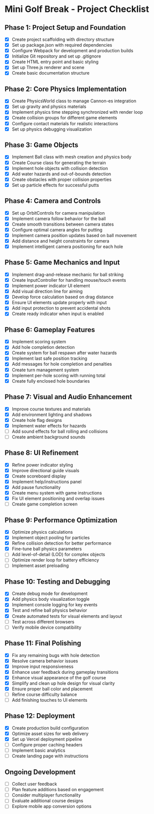 # Mini Golf Break - Project Checklist

## Phase 1: Project Setup and Foundation

- [x] Create project scaffolding with directory structure
- [x] Set up package.json with required dependencies
- [x] Configure Webpack for development and production builds
- [x] Initialize Git repository and set up .gitignore
- [x] Create HTML entry point and basic styling
- [x] Set up Three.js renderer and scene
- [x] Create basic documentation structure

## Phase 2: Core Physics Implementation

- [x] Create PhysicsWorld class to manage Cannon-es integration
- [x] Set up gravity and physics materials
- [x] Implement physics time stepping synchronized with render loop
- [x] Create collision groups for different game elements
- [x] Configure contact materials for realistic interactions
- [x] Set up physics debugging visualization

## Phase 3: Game Objects

- [x] Implement Ball class with mesh creation and physics body
- [x] Create Course class for generating the terrain
- [x] Implement hole objects with collision detection
- [x] Add water hazards and out-of-bounds detection
- [x] Create obstacles with proper collision properties
- [x] Set up particle effects for successful putts

## Phase 4: Camera and Controls

- [x] Set up OrbitControls for camera manipulation
- [x] Implement camera follow behavior for the ball
- [x] Create smooth transitions between camera states
- [x] Configure optimal camera angles for putting
- [x] Implement camera position updates based on ball movement
- [x] Add distance and height constraints for camera
- [x] Implement intelligent camera positioning for each hole

## Phase 5: Game Mechanics and Input

- [x] Implement drag-and-release mechanic for ball striking
- [x] Create InputController for handling mouse/touch events
- [x] Implement power indicator UI element
- [x] Add visual direction line for aiming
- [x] Develop force calculation based on drag distance
- [x] Ensure UI elements update properly with input
- [x] Add input protection to prevent accidental shots
- [x] Create ready indicator when input is enabled

## Phase 6: Gameplay Features

- [x] Implement scoring system
- [x] Add hole completion detection
- [x] Create system for ball respawn after water hazards
- [x] Implement last safe position tracking
- [x] Add messages for hole completion and penalties
- [x] Create turn management system
- [x] Implement per-hole scoring with running total
- [x] Create fully enclosed hole boundaries

## Phase 7: Visual and Audio Enhancement

- [x] Improve course textures and materials
- [x] Add environment lighting and shadows
- [x] Create hole flag designs
- [x] Implement water effects for hazards
- [ ] Add sound effects for ball rolling and collisions
- [ ] Create ambient background sounds

## Phase 8: UI Refinement

- [x] Refine power indicator styling
- [x] Improve directional guide visuals
- [x] Create scoreboard display
- [x] Implement help/instructions panel
- [x] Add pause functionality
- [x] Create menu system with game instructions
- [x] Fix UI element positioning and overlap issues
- [ ] Create game completion screen

## Phase 9: Performance Optimization

- [x] Optimize physics calculations
- [x] Implement object pooling for particles
- [x] Refine collision detection for better performance
- [x] Fine-tune ball physics parameters
- [ ] Add level-of-detail (LOD) for complex objects
- [ ] Optimize render loop for battery efficiency
- [ ] Implement asset preloading

## Phase 10: Testing and Debugging

- [x] Create debug mode for development
- [x] Add physics body visualization toggle
- [x] Implement console logging for key events
- [x] Test and refine ball physics behavior
- [x] Create automated tests for visual elements and layout
- [ ] Test across different browsers
- [ ] Verify mobile device compatibility

## Phase 11: Final Polishing

- [x] Fix any remaining bugs with hole detection
- [x] Resolve camera behavior issues
- [x] Improve input responsiveness
- [x] Enhance user feedback during gameplay transitions
- [x] Enhance visual appearance of the golf course
- [x] Simplify and clean up hole design for visual clarity
- [x] Ensure proper ball color and placement
- [ ] Refine course difficulty balance
- [ ] Add finishing touches to UI elements

## Phase 12: Deployment

- [x] Create production build configuration
- [x] Optimize asset sizes for web delivery
- [x] Set up Vercel deployment pipeline
- [ ] Configure proper caching headers
- [ ] Implement basic analytics
- [ ] Create landing page with instructions

## Ongoing Development

- [ ] Collect user feedback
- [ ] Plan feature additions based on engagement
- [ ] Consider multiplayer functionality
- [ ] Evaluate additional course designs
- [ ] Explore mobile app conversion options 